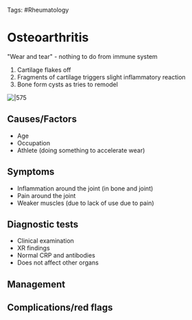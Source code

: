 Tags: #Rheumatology

# Osteoarthritis

"Wear and tear" - nothing to do from immune system

1. Cartilage flakes off
2. Fragments of cartilage triggers slight inflammatory reaction
3. Bone form cysts as tries to remodel

![|575](https://i.imgur.com/A7xK364.png)

## Causes/Factors

- Age
- Occupation
- Athlete (doing something to accelerate wear)

## Symptoms

- Inflammation around the joint (in bone and joint)
- Pain around the joint
- Weaker muscles (due to lack of use due to pain)

## Diagnostic tests

- Clinical examination
- XR findings
- Normal CRP and antibodies
- Does not affect other organs

## Management

## Complications/red flags

